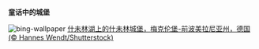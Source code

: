 
**童话中的城堡**

![bing-wallpaper](https://www.bing.com/th?id=OHR.SchwerinerSchloss_ZH-CN2390476345_1920x1080.jpg)
[什未林湖上的什未林城堡，梅克伦堡-前波美拉尼亚州，德国 (© Hannes Wendt/Shutterstock)](https://www.bing.com/search?q=%E4%BB%80%E6%9C%AA%E6%9E%97%E5%9F%8E%E5%A0%A1&amp;form=hpcapt&amp;mkt=zh-cn)
  
